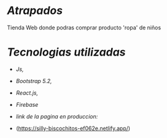 # *Atrapados*
Tienda Web donde podras comprar producto 'ropa' de niños

#   *Tecnologias utilizadas*
- *Js,*
- *Bootstrap 5.2,*
- *React.js,*
- *Firebase*

- *link de la pagina en produccion:*
- (https://silly-biscochitos-ef062e.netlify.app/)